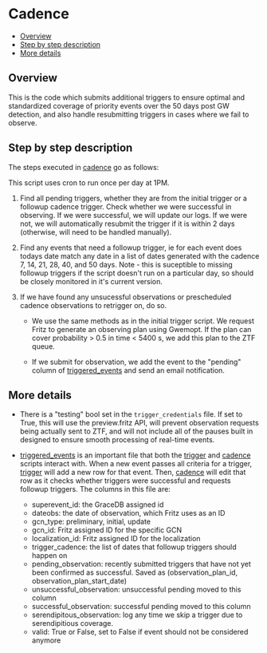 # Cadence

- [Overview](#Overview)
- [Step by step description](#Step-by-step-description)
- [More details](#More-details)

## Overview
This is the code which submits additional triggers to ensure optimal and standardized coverage of priority events over the 50 days post GW detection, and also handle resubmitting triggers in cases where we fail to observe.

## Step by step description
The steps executed in [cadence](../cadence.py) go as follows:

This script uses cron to run once per day at 1PM.

1. Find all pending triggers, whether they are from the initial trigger or a followup cadence trigger. Check whether we were successful in observing. If we were successful, we will update our logs. If we were not, we will automatically resubmit the trigger if it is within 2 days (otherwise, will need to be handled manually).

2. Find any events that need a followup trigger, ie for each event does todays date match any date in a list of dates generated with the cadence 7, 14, 21, 28, 40, and 50 days. Note - this is suceptible to missing followup triggers if the script doesn't run on a particular day, so should be closely monitored in it's current version.

3. If we have found any unsucessful observations or prescheduled cadence observations to retrigger on, do so.

    - We use the same methods as in the initial trigger script. We request Fritz to generate an observing plan using Gwemopt. If the plan can cover probability > 0.5 in time < 5400 s, we add this plan to the ZTF queue.

    - If we submit for observation, we add the event to the "pending" column of [triggered_events](../data/trigger_data/triggered_events.csv) and send an email notification.


## More details
- There is a "testing" bool set in the `trigger_credentials` file. If set to True, this will use the preview.fritz API, will prevent observation requests being actually sent to ZTF, and will not include all of the pauses built in designed to ensure smooth processing of real-time events.

- [triggered_events](../data/trigger_data/triggered_events.csv) is an important file that both the [trigger](../trigger.py) and [cadence](../cadence.py) scripts interact with. When a new event passes all criteria for a trigger, [trigger](../trigger.py) will add a new row for that event. Then, [cadence](../cadence.py) will edit that row as it checks whether triggers were successful and requests followup triggers. The columns in this file are: 

    - superevent_id: the GraceDB assigned id
    - dateobs: the date of observation, which Fritz uses as an ID
    - gcn_type: preliminary, initial, update
    - gcn_id: Fritz assigned ID for the specific GCN
    - localization_id: Fritz assigned ID for the localization
    - trigger_cadence: the list of dates that followup triggers should happen on
    - pending_observation: recently submitted triggers that have not yet been confirmed as successful. Saved as (observation_plan_id, observation_plan_start_date)
    - unsuccessful_observation: unsuccessful pending moved to this column
    - successful_observation: successful pending moved to this column
    - serendipitous_observation: log any time we skip a trigger due to serendipitious coverage.
    - valid: True or False, set to False if event should not be considered anymore
